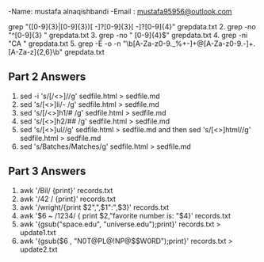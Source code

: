 -Name: mustafa alnaqishbandi
-Email : mustafa95956@outlook.com


grep "\([0-9]\{3\}\|[0-9]\{3\}\)[ -]\?[0-9]\{3\}[ -]\?[0-9]\{4\}" grepdata.txt
2. grep -no "^[0-9]\{3\} " grepdata.txt
3. grep -no " [0-9]\{4\}$" grepdata.txt
4. grep -ni "CA " grepdata.txt
5. grep -E -o -n "\b[A-Za-z0-9._%+-]+@[A-Za-z0-9.-]+\.[A-Za-z]{2,6}\b" grepdata.txt

## Part 2 Answers

1. sed -i 's/[/<>]//g' sedfile.html > sedfile.md
2. sed 's/[<>]li/- /g' sedfile.html > sedfile.md
3. sed 's/[/<>]h1/# /g' sedfile.html > sedfile.md
4. sed 's/[<>]h2/## /g' sedfile.html > sedfile.md
5. sed 's/[<>]ul//g' sedfile.html > sedfile.md and then sed 's/[<>]html//g' sedfile.html > sedfile.md
6. sed 's/Batches/Matches/g' sedfile.html > sedfile.md

## Part 3 Answers

1. awk '/Bil/ {print}' records.txt
2. awk '/42 / {print}' records.txt
3. awk '/wright/{print $2",",$1":",$3}' records.txt
4. awk '$6 ~ /1234/ { print $2,"favorite number is: "$4}' records.txt
5. awk '{gsub("space.edu", "universe.edu");print}' records.txt > update1.txt
6. awk '{gsub($6 , "N0T@PL@!NP@$$W0RD");print}' records.txt > update2.txt
